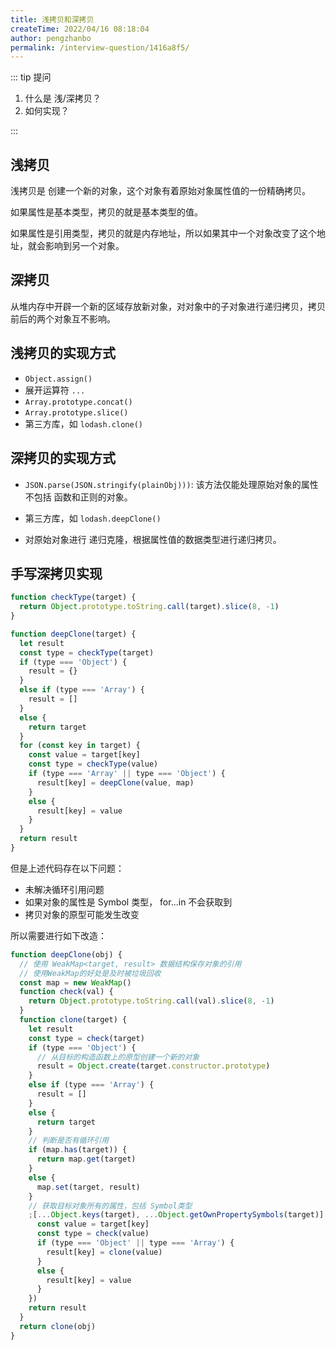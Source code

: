 ```yaml
---
title: 浅拷贝和深拷贝
createTime: 2022/04/16 08:18:04
author: pengzhanbo
permalink: /interview-question/1416a8f5/
---
```


::: tip 提问

1. 什么是 浅/深拷贝？
2. 如何实现？

:::

## 浅拷贝

浅拷贝是 创建一个新的对象，这个对象有着原始对象属性值的一份精确拷贝。

如果属性是基本类型，拷贝的就是基本类型的值。

如果属性是引用类型，拷贝的就是内存地址，所以如果其中一个对象改变了这个地址，就会影响到另一个对象。

## 深拷贝

从堆内存中开辟一个新的区域存放新对象，对对象中的子对象进行递归拷贝，拷贝前后的两个对象互不影响。

## 浅拷贝的实现方式

- `Object.assign()`
- 展开运算符 `...`
- `Array.prototype.concat()`
- `Array.prototype.slice()`
- 第三方库，如 `lodash.clone()`

## 深拷贝的实现方式

- `JSON.parse(JSON.stringify(plainObj)))`:
  该方法仅能处理原始对象的属性不包括 函数和正则的对象。

- 第三方库，如 `lodash.deepClone()`

- 对原始对象进行 递归克隆，根据属性值的数据类型进行递归拷贝。

## 手写深拷贝实现

```js
function checkType(target) {
  return Object.prototype.toString.call(target).slice(8, -1)
}

function deepClone(target) {
  let result
  const type = checkType(target)
  if (type === 'Object') {
    result = {}
  }
  else if (type === 'Array') {
    result = []
  }
  else {
    return target
  }
  for (const key in target) {
    const value = target[key]
    const type = checkType(value)
    if (type === 'Array' || type === 'Object') {
      result[key] = deepClone(value, map)
    }
    else {
      result[key] = value
    }
  }
  return result
}
```

但是上述代码存在以下问题：

- 未解决循环引用问题
- 如果对象的属性是 Symbol 类型， for...in 不会获取到
- 拷贝对象的原型可能发生改变

所以需要进行如下改造：

```js
function deepClone(obj) {
  // 使用 WeakMap<target, result> 数据结构保存对象的引用
  // 使用WeakMap的好处是及时被垃圾回收
  const map = new WeakMap()
  function check(val) {
    return Object.prototype.toString.call(val).slice(8, -1)
  }
  function clone(target) {
    let result
    const type = check(target)
    if (type === 'Object') {
      // 从目标的构造函数上的原型创建一个新的对象
      result = Object.create(target.constructor.prototype)
    }
    else if (type === 'Array') {
      result = []
    }
    else {
      return target
    }
    // 判断是否有循环引用
    if (map.has(target)) {
      return map.get(target)
    }
    else {
      map.set(target, result)
    }
    // 获取目标对象所有的属性，包括 Symbol类型
    ;[...Object.keys(target), ...Object.getOwnPropertySymbols(target)].forEach((key) => {
      const value = target[key]
      const type = check(value)
      if (type === 'Object' || type === 'Array') {
        result[key] = clone(value)
      }
      else {
        result[key] = value
      }
    })
    return result
  }
  return clone(obj)
}
```
